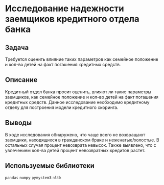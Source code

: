 # Исследование надежности заемщиков кредитного отдела банка

## Задача

Требуется оценить влияние таких параметров как семейное положение и кол-во детей
на факт погашения кредитных средств.

## Описание

Кредитный отдел банка просит оценить, влияют ли такие параметры заемщиков, как семейное положение
и кол-во детей на факт погашения кредитных средств. Данное исследование необходимо кредитному отделу
для построения модели кредитного скоринга.

## Выводы

В ходе исследования обнаружено, что чаще всего не возвращают заемщики, находящиеся в гражданском браке
и неженатые/холостые. В остальных случая процент невозврата невысок. Также выявлено, что с увлечением
кол-ва детей процент невозвратных кредитов растет.

## Используемые библиотеки
`pandas`
`numpy`
`pymystem3`
`nltk`